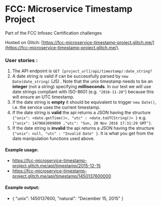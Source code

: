 # FCC: Microservice Timestamp Project

Part of the FCC Infosec Certification challenges

Hosted on Glitch: [https://fcc-microservice-timestamp-project.glitch.me/](https://fcc-microservice-timestamp-project.glitch.me/).

### User stories :
1. The API endpoint is `GET [project_url]/api/timestamp/:date_string?`
2. A date string is valid if can be successfully parsed by `new Date(date_string)` (JS) . Note that the unix timestamp needs to be an **integer** (not a string) specifying **milliseconds**. In our test we will use date strings compliant with ISO-8601 (e.g. `"2016-11-20"`) because this will ensure an UTC timestamp.
3. If the date string is **empty** it should be equivalent to trigger `new Date()`, i.e. the service uses the current timestamp.
4. If the date string is **valid** the api returns a JSON having the structure 
`{"unix": <date.getTime()>, "utc" : <date.toUTCString()> }`
e.g. `{"unix": 1479663089000 ,"utc": "Sun, 20 Nov 2016 17:31:29 GMT"}`.
5. If the date string is **invalid** the api returns a JSON having the structure `{"unix": null, "utc" : "Invalid Date" }`. It is what you get from the date manipulation functions used above.

#### Example usage:
* https://fcc-microservice-timestamp-project.glitch.me/api/timestamp/2015-12-15
* https://fcc-microservice-timestamp-project.glitch.me/api/timestamp/1450137600000

#### Example output:
* { "unix": 1450137600, "natural": "December 15, 2015" }
